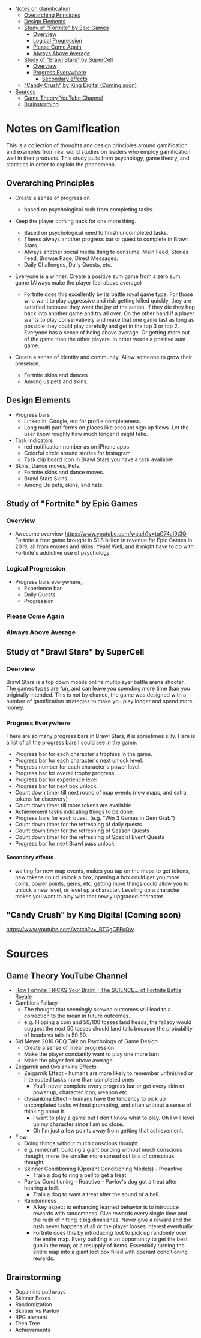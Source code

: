 - [Notes on Gamification](#notes-on-gamification)
  - [Overarching Principles](#overarching-principles)
  - [Design Elements](#design-elements)
  - [Study of "Fortnite" by Epic Games](#study-of-fortnite-by-epic-games)
    - [Overview](#overview)
    - [Logical Progression](#logical-progression)
    - [Please Come Again](#please-come-again)
    - [Always Above Average](#always-above-average)
  - [Study of "Brawl Stars" by SuperCell](#study-of-brawl-stars-by-supercell)
    - [Overview](#overview-1)
    - [Progress Everywhere](#progress-everywhere)
      - [Secondary effects](#secondary-effects)
  - ["Candy Crush" by King Digital (Coming soon)](#candy-crush-by-king-digital-coming-soon)
- [Sources](#sources)
  - [Game Theory YouTube Channel](#game-theory-youtube-channel)
  - [Brainstorming](#brainstorming)
# Notes on Gamification
This is a collection of thoughts and design principles around gamification and examples from real world studies on leaders who employ gamification well in their products. This study pulls from psychology, game theory, and statistics in order to explain the phenomena.

## Overarching Principles
- Create a sense of progression
  - based on psychological rush from completing tasks.
- Keep the player coming back for one more thing.
  - Based on psychological need to finish uncompleted tasks.
  - Theres always another progress bar or quest to complete in Brawl Stars.
  - Always another social media thing to consume. Main Feed, Stories Feed, Browse Page, Direct Messages.
  - Daily Challenges, Daily Quests, etc.
- Everyone is a winner. Create a positive sum game from a zero sum game (Always make the player feel above average)
  - Fortnite does this excellently by its battle royal game type. For those who want to play aggressive and risk getting killed quickly, they are satisfied because they want the joy of the action. If they die they hop back into another game and try all over. On the other hand if a player wants to play conservatively and make that one game last as long as possible they could play carefully and get in the top 3 or top 2. Everyone has a sense of being above average. Or getting more out of the game than the other players. In other words a positive sum game.


- Create a sense of identity and community. Allow someone to grow their presence.
  - Fortnite skins and dances
  - Among us pets and skins.

## Design Elements
- Progress bars
  - Linked in, Google, etc for profile completeness.
  - Long multi part forms on places like account sign up flows. Let the user know roughly how much longer it might take.
- Task Indicators 
  - red notification number as on iPhone apps
  - Colorful circle around stories for Instagram
  - Task clip board icon in Brawl Stars you have a task available
- Skins, Dance moves, Pets.
  - Fortnite skins and dance moves.
  - Brawl Stars Skins.
  - Among Us pets, skins, and hats.

## Study of "Fortnite" by Epic Games
### Overview
- Awesome overview https://www.youtube.com/watch?v=tqG74aI9t3Q
Fortnite a free game brought in $1.8 billion in revenue for Epic Games in 2019, all from emotes and skins. Yeah! Well, and it might have to do with Fortnite's addictive use of psychology.

### Logical Progression
- Progress bars everywhere, 
  - Experience bar
  - Daily Quests
  - Progression
### Please Come Again

### Always Above Average



## Study of "Brawl Stars" by SuperCell
### Overview
Brawl Stars is a top down mobile online multiplayer battle arena shooter.  The games types are fun, and can leave you spending more time than you originally intended.  This is not by chance, the game was designed with a number of gamification strategies to make you play longer and spend more money. 

### Progress Everywhere
There are so many progress bars in Brawl Stars, it is sometimes silly. Here is a list of all the progress bars I could see in the game:
- Progress bar for each character's trophies in the game.
- Progress bar for each character's next unlock level. 
- Progress number for each character's power level.
- Progress bar for overall trophy progress.
- Progress bar for experience level
- Progress bar for next box unlock.
- Count down timer till next round of map events (new maps, and extra tokens for discovery)
- Count down timer till more tokens are available
- Achievement tasks indicating things to be done.
- Progress bars for each quest. (e.g. "Win 3 Games in Gem Grab")
- Count down timer for the refreshing of daily quests
- Count down timer for the refreshing of Season Quests
- Count down timer for the refreshing of Special Event Quests
- Progress bar for next Brawl pass unlock.


#### Secondary effects
- waiting for new map events, makes you tap on the maps to get tokens, new tokens could unlock a box, opening a box could get you more coins, power points, gems, etc. getting more things could allow you to unlock a new level, or level up a character. Leveling up a character makes you want to play with that newly upgraded character.


## "Candy Crush" by King Digital (Coming soon)
https://www.youtube.com/watch?v=_BTGgCEFuQw

# Sources
## Game Theory YouTube Channel
- [How Fortnite TRICKS Your Brain! | The SCIENCE... of Fortnite Battle Royale](https://www.youtube.com/watch?v=tqG74aI9t3Q)
- Gamblers Fallacy 
  - The thought that seemingly skewed outcomes will lead to a correction to the mean in future outcomes.
  - e.g. Flipping a coin and 50/100 tosses land heads, the fallacy would suggest the next 50 tosses should land tails because the probability of heads vs tails is 50:50.
- Sid Meyer 2010 GDQ Talk on Psychology of Game Design 
  - Create a sense of linear progression
  - Make the player constantly want to play one more turn
  - Make the player feel above average. 
- Zeigarnik and Ovsiankina Effects
  - Zeigarnik Effect - humans are more likely to remember unfinished or interrupted tasks more than completed ones
    - You'll never complete every progress bar or get every skin or power up, character icon, weapon etc.
  - Ovsiankina Effect - humans have the tendency to pick up uncompleted tasks without prompting, and often without a sense of thinking about it.
    - I want to play a game but I don't know what to play. Oh I will level up my character since I am so close.
    - Oh I'm just a few points away from getting that achievement.
- Flow
  - Doing things without much conscious thought 
  - e.g. minecraft, building a giant building without much conscious thought, more like smaller more spread out bits of conscious thought.
  - Skinner Conditioning (Operant Conditioning Models) - Proactive
    - Train a dog to ring a bell to get a treat
  - Pavlov Conditioning - Reactive - Pavlov's dog got a treat after hearing a bell.
    - Train a dog to want a treat after the sound of a bell.
  - Randomness
    - A key aspect to enhancing learned behavior is to introduce rewards with randomness. Give rewards every single time and the rush of hitting it big diminishes. Never give a reward and the rush never happens at all or the player looses interest eventually.
    - Fortnite does this by introducing loot to pick up randomly over the entire map. Every building is an opportunity to get the best gun in the map, or a resupply of items. Essentially turning the entire map into a giant loot box filled with operant conditioning rewards.

## Brainstorming
- Dopamine pathways
- Skinner Boxes
- Randomization
- Skinner vs Pavlov
- RPG element
- Tech Tree
- Achievements 
